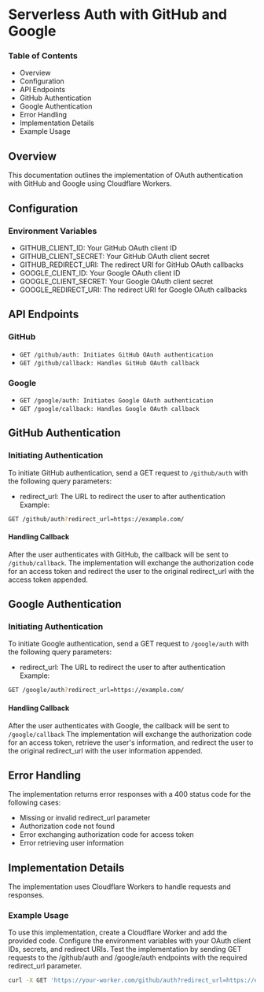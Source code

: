 # Serverless Auth with GitHub and Google
### Table of Contents
- Overview
- Configuration
- API Endpoints
- GitHub Authentication
- Google Authentication
- Error Handling
- Implementation Details
- Example Usage

## Overview
This documentation outlines the implementation of OAuth authentication with GitHub and Google using Cloudflare Workers.

## Configuration
### Environment Variables
- GITHUB_CLIENT_ID: Your GitHub OAuth client ID
- GITHUB_CLIENT_SECRET: Your GitHub OAuth client secret
- GITHUB_REDIRECT_URI: The redirect URI for GitHub OAuth callbacks
- GOOGLE_CLIENT_ID: Your Google OAuth client ID
- GOOGLE_CLIENT_SECRET: Your Google OAuth client secret
- GOOGLE_REDIRECT_URI: The redirect URI for Google OAuth callbacks

## API Endpoints
### GitHub
- ```GET /github/auth: Initiates GitHub OAuth authentication```
- ```GET /github/callback: Handles GitHub OAuth callback```
### Google
- ```GET /google/auth: Initiates Google OAuth authentication```
- ```GET /google/callback: Handles Google OAuth callback```

## GitHub Authentication
### Initiating Authentication
To initiate GitHub authentication, send a GET request to ```/github/auth``` with the following query parameters:
- redirect_url: The URL to redirect the user to after authentication
Example: 
```bash
GET /github/auth?redirect_url=https://example.com/
```

#### Handling Callback
After the user authenticates with GitHub, the callback will be sent to ```/github/callback```. The implementation will exchange the authorization code for an access token and redirect the user to the original redirect_url with the access token appended.

## Google Authentication
### Initiating Authentication
To initiate Google authentication, send a GET request to ```/google/auth``` with the following query parameters:
- redirect_url: The URL to redirect the user to after authentication
Example: 
```bash
GET /google/auth?redirect_url=https://example.com/
```

#### Handling Callback
After the user authenticates with Google, the callback will be sent to ```/google/callback``` The implementation will exchange the authorization code for an access token, retrieve the user's information, and redirect the user to the original redirect_url with the user information appended.

## Error Handling
The implementation returns error responses with a 400 status code for the following cases:
- Missing or invalid redirect_url parameter
- Authorization code not found
- Error exchanging authorization code for access token
- Error retrieving user information
## Implementation Details

The implementation uses Cloudflare Workers to handle requests and responses.
### Example Usage

To use this implementation, create a Cloudflare Worker and add the provided code. Configure the environment variables with your OAuth client IDs, secrets, and redirect URIs.
Test the implementation by sending GET requests to the /github/auth and /google/auth endpoints with the required redirect_url parameter.
```bash
curl -X GET 'https://your-worker.com/github/auth?redirect_url=https://example.com/callback'
```
